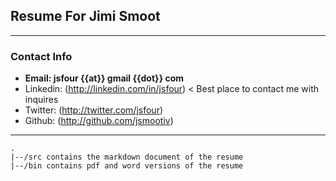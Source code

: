 ## Resume For Jimi Smoot

---
### Contact Info
- **Email: jsfour {{at}} gmail {{dot}} com**
- Linkedin: (http://linkedin.com/in/jsfour) < Best place to contact me with inquires
- Twitter: (http://twitter.com/jsfour)
- Github: (http://github.com/jsmootiv)

---

```
.
|--/src contains the markdown document of the resume
|--/bin contains pdf and word versions of the resume
```